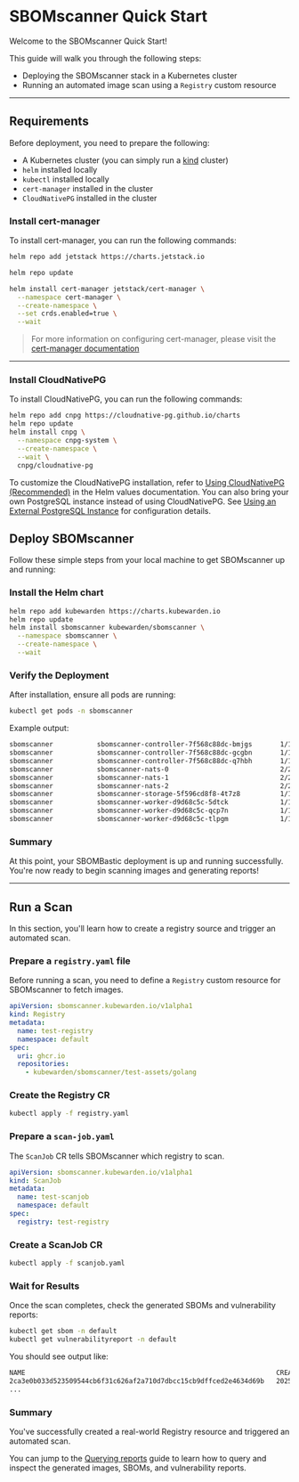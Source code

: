 # SBOMscanner Quick Start

Welcome to the SBOMscanner Quick Start!

This guide will walk you through the following steps:

- Deploying the SBOMscanner stack in a Kubernetes cluster
- Running an automated image scan using a `Registry` custom resource

---

## Requirements

Before deployment, you need to prepare the following:

- A Kubernetes cluster (you can simply run a [kind](https://kind.sigs.k8s.io/) cluster)
- `helm` installed locally
- `kubectl` installed locally
- `cert-manager` installed in the cluster
- `CloudNativePG` installed in the cluster

### Install cert-manager

To install cert-manager, you can run the following commands:

```bash
helm repo add jetstack https://charts.jetstack.io

helm repo update

helm install cert-manager jetstack/cert-manager \
  --namespace cert-manager \
  --create-namespace \
  --set crds.enabled=true \
  --wait
```

> For more information on configuring cert-manager, please visit the [cert-manager documentation](https://cert-manager.io/docs/installation/helm)

---

### Install CloudNativePG

To install CloudNativePG, you can run the following commands:

```bash
helm repo add cnpg https://cloudnative-pg.github.io/charts
helm repo update
helm install cnpg \
  --namespace cnpg-system \
  --create-namespace \
  --wait \
  cnpg/cloudnative-pg
```

To customize the CloudNativePG installation, refer to [Using CloudNativePG (Recommended)](helm-values.md#using-cloudnativepg-recommended) in the Helm values documentation.
You can also bring your own PostgreSQL instance instead of using CloudNativePG. See [Using an External PostgreSQL Instance](helm-values.md#using-an-external-postgresql-instance) for configuration details.

## Deploy SBOMscanner

Follow these simple steps from your local machine to get SBOMscanner up and running:

### Install the Helm chart

```bash
helm repo add kubewarden https://charts.kubewarden.io
helm repo update
helm install sbomscanner kubewarden/sbomscanner \
  --namespace sbomscanner \
  --create-namespace \
  --wait
```

### Verify the Deployment

After installation, ensure all pods are running:

```bash
kubectl get pods -n sbomscanner
```

Example output:

```bash
sbomscanner           sbomscanner-controller-7f568c88dc-bmjgs       1/1     Running
sbomscanner           sbomscanner-controller-7f568c88dc-gcgbn       1/1     Running
sbomscanner           sbomscanner-controller-7f568c88dc-q7hbh       1/1     Running
sbomscanner           sbomscanner-nats-0                            2/2     Running
sbomscanner           sbomscanner-nats-1                            2/2     Running
sbomscanner           sbomscanner-nats-2                            2/2     Running
sbomscanner           sbomscanner-storage-5f596cd8f8-4t7z8          1/1     Running
sbomscanner           sbomscanner-worker-d9d68c5c-5dtck             1/1     Running
sbomscanner           sbomscanner-worker-d9d68c5c-qcp7n             1/1     Running
sbomscanner           sbomscanner-worker-d9d68c5c-tlpgm             1/1     Running
```

### Summary

At this point, your SBOMBastic deployment is up and running successfully. You're now ready to begin scanning images and generating reports!

---

## Run a Scan

In this section, you'll learn how to create a registry source and trigger an automated scan.

### Prepare a `registry.yaml` file

Before running a scan, you need to define a `Registry` custom resource for SBOMscanner to fetch images.

```yaml
apiVersion: sbomscanner.kubewarden.io/v1alpha1
kind: Registry
metadata:
  name: test-registry
  namespace: default
spec:
  uri: ghcr.io
  repositories:
    - kubewarden/sbomscanner/test-assets/golang
```

### Create the Registry CR

```bash
kubectl apply -f registry.yaml
```

### Prepare a `scan-job.yaml`

The `ScanJob` CR tells SBOMscanner which registry to scan.

```yaml
apiVersion: sbomscanner.kubewarden.io/v1alpha1
kind: ScanJob
metadata:
  name: test-scanjob
  namespace: default
spec:
  registry: test-registry
```

### Create a ScanJob CR

```bash
kubectl apply -f scanjob.yaml
```

### Wait for Results

Once the scan completes, check the generated SBOMs and vulnerability reports:

```bash
kubectl get sbom -n default
kubectl get vulnerabilityreport -n default
```

You should see output like:

```bash
NAME                                                               CREATED AT
2ca3e0b033d523509544cb6f31c626af2a710d7dbcc15cb9dffced2e4634d69b   2025-06-10T10:26:38Z
...
```

### Summary

You've successfully created a real-world Registry resource and triggered an automated scan.

You can jump to the [Querying reports](../user-guide/querying-reports.md) guide to learn how to query and inspect the generated images, SBOMs, and vulnerability reports.
